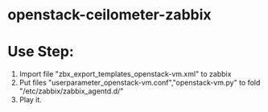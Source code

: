 # openstack-ceilometer-zabbix
# Use Step:
1. Import file "zbx_export_templates_openstack-vm.xml" to zabbix
2. Put files "userparameter_openstack-vm.conf","openstack-vm.py" to fold "/etc/zabbix/zabbix_agentd.d/"
3. Play it.